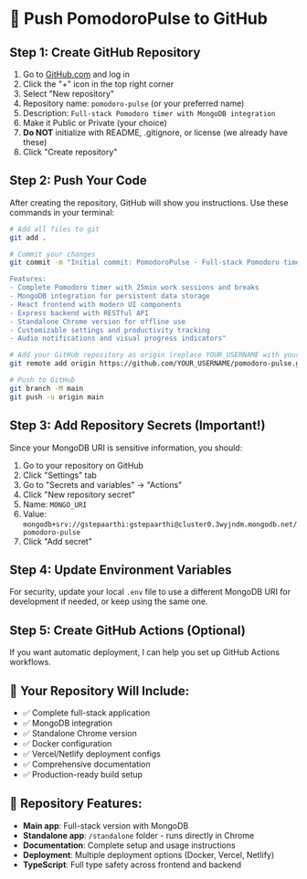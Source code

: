 # 🚀 Push PomodoroPulse to GitHub

## Step 1: Create GitHub Repository

1. Go to [GitHub.com](https://github.com) and log in
2. Click the "+" icon in the top right corner
3. Select "New repository"
4. Repository name: `pomodoro-pulse` (or your preferred name)
5. Description: `Full-stack Pomodoro timer with MongoDB integration`
6. Make it Public or Private (your choice)
7. **Do NOT** initialize with README, .gitignore, or license (we already have these)
8. Click "Create repository"

## Step 2: Push Your Code

After creating the repository, GitHub will show you instructions. Use these commands in your terminal:

```bash
# Add all files to git
git add .

# Commit your changes
git commit -m "Initial commit: PomodoroPulse - Full-stack Pomodoro timer

Features:
- Complete Pomodoro timer with 25min work sessions and breaks
- MongoDB integration for persistent data storage
- React frontend with modern UI components
- Express backend with RESTful API
- Standalone Chrome version for offline use
- Customizable settings and productivity tracking
- Audio notifications and visual progress indicators"

# Add your GitHub repository as origin (replace YOUR_USERNAME with your GitHub username)
git remote add origin https://github.com/YOUR_USERNAME/pomodoro-pulse.git

# Push to GitHub
git branch -M main
git push -u origin main
```

## Step 3: Add Repository Secrets (Important!)

Since your MongoDB URI is sensitive information, you should:

1. Go to your repository on GitHub
2. Click "Settings" tab
3. Go to "Secrets and variables" → "Actions"
4. Click "New repository secret"
5. Name: `MONGO_URI`
6. Value: `mongodb+srv://gstepaarthi:gstepaarthi@cluster0.3wyjndm.mongodb.net/pomodoro-pulse`
7. Click "Add secret"

## Step 4: Update Environment Variables

For security, update your local `.env` file to use a different MongoDB URI for development if needed, or keep using the same one.

## Step 5: Create GitHub Actions (Optional)

If you want automatic deployment, I can help you set up GitHub Actions workflows.

## 🎉 Your Repository Will Include:

- ✅ Complete full-stack application
- ✅ MongoDB integration
- ✅ Standalone Chrome version
- ✅ Docker configuration
- ✅ Vercel/Netlify deployment configs
- ✅ Comprehensive documentation
- ✅ Production-ready build setup

## 📝 Repository Features:

- **Main app**: Full-stack version with MongoDB
- **Standalone app**: `/standalone` folder - runs directly in Chrome
- **Documentation**: Complete setup and usage instructions
- **Deployment**: Multiple deployment options (Docker, Vercel, Netlify)
- **TypeScript**: Full type safety across frontend and backend